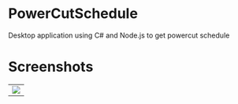 # PowerCutSchedule
Desktop application using C# and Node.js to get powercut schedule 

# Screenshots
<table>
  <tr>
    <td>  
      <img src=https://github.com/LasithEranga/PowerCutSchedule/blob/master/Screenshots/img11.jpg> 
    </td>
  </tr>
  
</table> 
